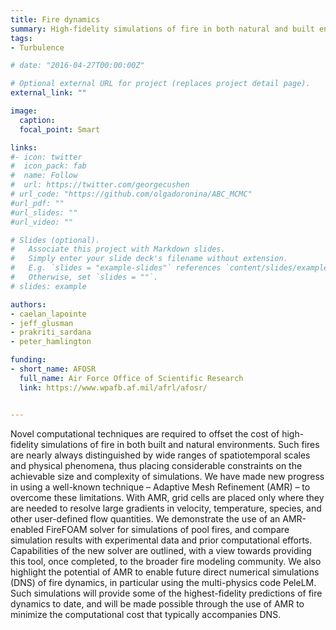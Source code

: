 ```yaml
---
title: Fire dynamics
summary: High-fidelity simulations of fire in both natural and built environments
tags:
- Turbulence

# date: "2016-04-27T00:00:00Z"

# Optional external URL for project (replaces project detail page).
external_link: ""

image:
  caption: 
  focal_point: Smart

links:
#- icon: twitter
#  icon_pack: fab
#  name: Follow
#  url: https://twitter.com/georgecushen
# url_code: "https://github.com/olgadoronina/ABC_MCMC"
#url_pdf: ""
#url_slides: ""
#url_video: ""

# Slides (optional).
#   Associate this project with Markdown slides.
#   Simply enter your slide deck's filename without extension.
#   E.g. `slides = "example-slides"` references `content/slides/example-slides.md`.
#   Otherwise, set `slides = ""`.
# slides: example

authors:
- caelan_lapointe
- jeff_glusman
- prakriti_sardana
- peter_hamlington

funding:
- short_name: AFOSR
  full_name: Air Force Office of Scientific Research
  link: https://www.wpafb.af.mil/afrl/afosr/


---
```


Novel computational techniques are required to offset the cost of high-fidelity simulations of fire in both built and natural environments. Such fires are nearly always distinguished by wide ranges of spatiotemporal scales and physical phenomena, thus placing considerable constraints on the achievable size and complexity of simulations. We have made new progress in using a well-known technique – Adaptive Mesh Refinement (AMR) – to overcome these limitations. With AMR, grid cells are placed only where they are needed to resolve large gradients in velocity, temperature, species, and other user-defined flow quantities. We demonstrate the use of an AMR-enabled FireFOAM solver for simulations of pool fires, and compare simulation results with experimental data and prior computational efforts. Capabilities of the new solver are outlined, with a view towards providing this tool, once completed, to the broader fire modeling community. We also highlight the potential of AMR to enable future direct numerical simulations (DNS) of fire dynamics, in particular using the multi-physics code PeleLM. Such simulations will provide some of the highest-fidelity predictions of fire dynamics to date, and will be made possible through the use of AMR to minimize the computational cost that typically accompanies DNS.  